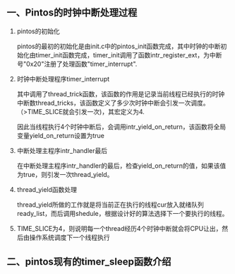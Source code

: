 ## 一、Pintos的时钟中断处理过程

1. pintos的初始化

   ​	pintos的最初的初始化是由init.c中的pintos_init函数完成，其中时钟的中断初始化由timer_init函数完成，timer_init调用了函数intr_register_ext，为中断号"0x20"注册了处理函数"timer_interrupt".

2. 时钟中断处理程序timer_interrupt

   ​	其中调用了thread_trick函数，该函数的作用是记录当前线程已经执行的时钟中断数thread_tricks，该函数定义了多少次时钟中断会引发一次调度。（>TIME_SLICE就会引发一次)，其宏定义为4.

   ​	因此当线程执行4个时钟中断后，会调用intr_yield_on_return，该函数将全局变量yield_on_return设置为true

3. 中断处理主程序intr_handler最后

   ​	在中断处理主程序intr_handler的最后，检查yield_on_return的值，如果该值为true，则引发一次thread_yield。

4. thread_yield函数处理

   ​	thread_yield所做的工作就是将当前正在执行的线程cur放入就绪队列ready_list，而后调用shedule，根据设计好的算法选择下一个要执行的线程。

5. TIME_SLICE为4，则说明每一个thread经历4个时钟中断就会将CPU让出，然后由操作系统调度下一个线程执行

## 二、pintos现有的timer_sleep函数介绍

